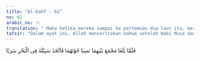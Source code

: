 ```yaml
---
title: "Al-Kahf - 61"
no: 61
arabic_no: ٦١
translation: " Maka ketika mereka sampai ke pertemuan dua laut itu, mereka lupa ikannya, lalu (ikan) itu melompat mengambil jalannya ke laut itu."
tafsir: "Dalam ayat ini, Allah menceritakan bahwa setelah Nabi Musa dan Yusya sampai ke pertemuan dua laut, mereka berhenti, tetapi tidak tahu bahwa tempat itulah yang harus dituju. Sebab, Allah tidak memberi tahu dengan pasti tempat itu. Hanya saja Allah memberi petunjuk ketika ditanya oleh Nabi Musa sebelum berangkat, sebagaimana sabda Rasul saw ketika menceritakan pertanyaan Nabi Musa itu :\n\nYa Tuhanku, bagaimana saya dapat menemukannya? Allah berfirman, \"Bawalah seekor ikan dan masukkan pada sebuah kampil, manakala ikan itu hilang, di situlah tempatnya.\" (Riwayat al-Bukhari dari Ubay bin Ka'ab)\n\nDi atas sebuah batu besar di tempat itu, Nabi Musa dan muridnya merasa mengantuk dan lelah. Keduanya pun tertidur dan lupa pada ikannya. Ketika itu, ikan yang ada dalam kampil tersebut hidup kembali dan menggelepar-gelepar, lalu keluar dan meluncur menuju laut. Padahal kampil waktu itu ada di tangan Yusya. Kejadian ini, yaitu ikan mati menjadi hidup kembali, merupakan mukjizat bagi Nabi Musa a.s..\n\nSetelah bangun tidur, mereka pun melanjutkan perjalanan. Yusya pun lupa tidak menceritakan kepada Nabi Musa kejadian yang aneh tentang ikan yang sudah mati hidup kembali."
---
```

فَلَمَّا بَلَغَا مَجْمَعَ بَيْنِهِمَا نَسِيَا حُوْتَهُمَا فَاتَّخَذَ سَبِيْلَهٗ فِى الْبَحْرِ سَرَبًا 